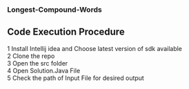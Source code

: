 ### Longest-Compound-Words

## Code Execution Procedure
1 Install Intellij idea and Choose latest version of sdk available 
<br>
2 Clone the repo
<br>
3 Open the src folder
<br>
4 Open Solution.Java File
<br>
5 Check the path of Input File for desired output
<br>


